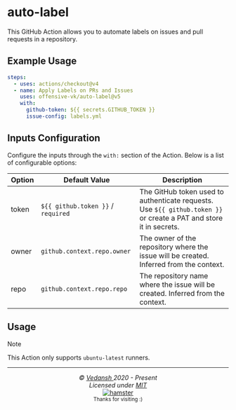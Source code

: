 # auto-label

This GitHub Action allows you to automate labels on issues and pull requests in a repository.

## Example Usage

```yml
steps:
  - uses: actions/checkout@v4
  - name: Apply Labels on PRs and Issues
    uses: offensive-vk/auto-label@v5
    with:
      github-token: ${{ secrets.GITHUB_TOKEN }}
      issue-config: labels.yml
```

## Inputs Configuration

Configure the inputs through the `with:` section of the Action. Below is a list of configurable options:

| Option    | Default Value                 | Description |
|-----------|-------------------------------|-------------|
| token     | `${{ github.token }}` / `required` | The GitHub token used to authenticate requests. Use `${{ github.token }}` or create a PAT and store it in secrets. |
| owner     | `github.context.repo.owner`   | The owner of the repository where the issue will be created. Inferred from the context. |
| repo      | `github.context.repo.repo`    | The repository name where the issue will be created. Inferred from the context. |

## Usage

> [!NOTE]  
> This Action only supports `ubuntu-latest` runners.

***

<p align="center">
  <i>&copy; <a href="https://github.com/offensive-vk/">Vedansh </a> 2020 - Present</i><br>
  <i>Licensed under <a href="https://github.com/offensive-vk/auto-issue?tab=MIT-1-ov-file">MIT</a></i><br>
  <a href="https://github.com/TheHamsterBot"><img src="https://i.ibb.co/4KtpYxb/octocat-clean-mini.png" alt="hamster"/></a><br>
  <sup>Thanks for visiting :)</sup>
</p>
